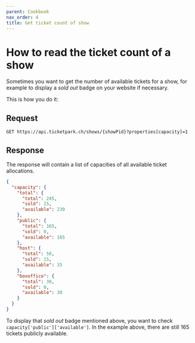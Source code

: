 ```yaml
---
parent: Cookbook
nav_order: 4
title: Get ticket count of show
---
```

# How to read the ticket count of a show

Sometimes you want to get the number of available tickets for a show, for example to display a *sold out* badge on your
website if necessary.


This is how you do it:

## Request

```
GET https://api.ticketpark.ch/shows/{showPid}?properties[capacity]=1
```

## Response

The response will contain a list of capacities of all available ticket allocations.

```json
{
  "capacity": {
    "total": {
      "total": 245,
      "sold": 15,
      "available": 230
    },
    "public": {
      "total": 165,
      "sold": 0,
      "available": 165
    },
    "host": {
      "total": 50,
      "sold": 15,
      "available": 35
    },
    "boxoffice": {
      "total": 30,
      "sold": 0,
      "available": 30
    }
  }
}
```


To display that *sold out* badge mentioned above, you want to check `capacity['public']['available']`.
In the example above, there are still 165 tickets publicly available.